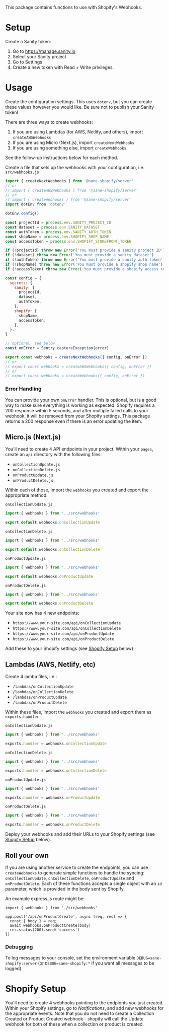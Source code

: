 This package contains functions to use with Shopify's Webhooks.

# Setup

Create a Sanity token:

1. Go to https://manage.sanity.io
2. Select your Sanity project
3. Go to Settings
4. Create a new token with Read + Write privileges.

# Usage

Create the configuration settings. This uses `dotenv`, but you can create these values however you would like. Be sure not to publish your Sanity token!

There are three ways to create webhooks:

1. If you are using Lambdas (for AWS, Netlify, and others), import `createAWSWebhooks`
2. If you are using Micro (Next.js), import `createNextWebhooks`
3. If you are using something else, import `createWebhooks`.

See the follow-up instructions below for each method.

Create a file that sets up the webhooks with your configuration, i.e. `src/webhooks.js`

```js
import { createNextWebhooks } from '@sane-shopify/server'
// or
// import { createAWSWebhooks } from '@sane-shopify/server'
// or
// import { createWebhooks } from '@sane-shopify/server'
import dotEnv from 'dotenv'

dotEnv.config()

const projectId = process.env.SANITY_PROJECT_ID
const dataset = process.env.SANITY_DATASET
const authToken = process.env.SANITY_AUTH_TOKEN
const shopName = process.env.SHOPIFY_SHOP_NAME
const accessToken = process.env.SHOPIFY_STOREFRONT_TOKEN

if (!projectId) throw new Error('You must provide a sanity project ID')
if (!dataset) throw new Error('You must provide a sanity dataset')
if (!authToken) throw new Error('You must provide a sanity auth token')
if (!shopName) throw new Error('You must provide a shopify shop name')
if (!accessToken) throw new Error('You must provide a shopify access token')

const config = {
  secrets: {
    sanity: {
      projectId,
      dataset,
      authToken,
    },
    shopify: {
      shopName,
      accessToken,
    },
  },
}

// optional, see below
const onError = Sentry.captureException(error)

export const webhooks = createNextWebhooks({ config, onError })
// or
// export const webhooks = createAWSWebhooks({ config, onError })
// or
// export const webhooks = createWebhooks({ config, onError })
```

### Error Handling

You can provide your own `onError` handler. This is optional, but is a good way to make sure everything is working as expected. Shopify requires a 200 response within 5 seconds, and after multiple failed calls to your webhook, it will be removed from your Shopify settings. This package returns a 200 response even if there is an error updating the item.

## Micro.js (Next.js)

You'll need to create 4 API endpoints in your project. Within your `pages`, create an `api` directory with the following files:

- `onCollectionUpdate.js`
- `onCollectionDelete.js`
- `onProductUpdate.js`
- `onProductDelete.js`

Within each of those, import the `webhooks` you created and export the appropriate method:

`onCollectionUpdate.js`

```js
import { webhooks } from '../src/webhooks'

export default webhooks.onCollectionUpdate
```

`onCollectionDelete.js`

```js
import { webhooks } from '../src/webhooks'

export default webhooks.onCollectionDelete
```

`onProductUpdate.js`

```js
import { webhooks } from '../src/webhooks'

export default webhooks.onProductUpdate
```

`onProductDelete.js`

```js
import { webhooks } from '../src/webhooks'

export default webhooks.onProductDelete
```

Your site now has 4 new endpoints:

- `https://www.your-site.com/api/onCollectionUpdate`
- `https://www.your-site.com/api/onCollectionDelete`
- `https://www.your-site.com/api/onProductUpdate`
- `https://www.your-site.com/api/onProductDelete`

Add these to your Shopify settings (see [Shopify Setup](#Shopify-Setup) below)

## Lambdas (AWS, Netlify, etc)

Create 4 lamba files, i.e.:

- `/lambdas/onCollectionUpdate`
- `/lambdas/onCollectionDelete`
- `/lambdas/onProductUpdate`
- `/lambdas/onProductDelete`

Within these files, import the `webhooks` you created and export them as `exports.handler`

`onCollectionUpdate.js`

```js
import { webhooks } from '../src/webhooks'

exports.handler = webhooks.onCollectionUpdate
```

`onCollectionDelete.js`

```js
import { webhooks } from '../src/webhooks'

exports.handler = webhooks.onCollectionDelete
```

`onProductUpdate.js`

```js
import { webhooks } from '../src/webhooks'

exports.handler = webhooks.onProductUpdate
```

`onProductDelete.js`

```js
import { webhooks } from '../src/webhooks'

exports.handler = webhooks.onProductDelete
```

Deploy your webhooks and add their URLs to your Shopify settings (see [Shopify Setup](#Shopify-Setup) below).

## Roll your own

If you are using another service to create the endpoints, you can use `createWebhooks` to generate simple functions to handle the syncing: `onCollectionUpdate`, `onCollectionDelete`, `onProductUpdate` and `onProductDelete`. Each of these functions accepts a single object with an `id` parameter, which is provided in the body sent by Shopify.

An example express.js route might be:

```
import { webhooks } from './src/webhooks'

app.post('/api/onProductCreate', async (req, res) => {
  const { body } = req;
  await webhooks.onProductCreate(body)
  res.status(200).send('success')
})
```

### Debugging

To log messages to your console, set the environment variable `DEBUG=sane-shopify:server` (or `DEBUG=sane-shopify:*` if you want all messages to be logged)

# Shopify Setup

You'll need to create 4 webhooks pointing to the endpionts you just created. Within your Shopify settings, go to _Notifications_, and add new webhooks for the appropriate events. Note that you do not need to create a Collection Created or Product Created webhook - shopify will call the Update webhook for both of these when a collection or product is created.
